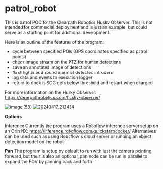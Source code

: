 # patrol_robot

This is patrol POC for the Clearpath Robotics Husky Observer. This is not intended for commercial deployment and is just an example, but could serve as a starting point for additional development.

Here is an outline of the features of the program:
- cycle between specified POIs (GPS coordinates specified as patrol points)
- check image stream on the PTZ for human detections
- save an annotated image of detections
- flash lights and sound alarm at detected intruders
- log data and events to execution logger
- return to dock is SOC gets below threshold and restart when charged

For more information on the Husky Observer: https://clearpathrobotics.com/husky-observer/

![image (53)](https://github.com/user-attachments/assets/54160a60-9311-4bc2-8ef1-fdf4700cff1b)
![20240417_212424](https://github.com/user-attachments/assets/4896be0f-7c0f-4290-8f7c-ff3793763020)

**Options**

Inference
Currently the program uses a Roboflow inference server setup on an Orin NX: https://inference.roboflow.com/quickstart/docker/
Alternatives can be used such as using Roboflow's cloud server or running an object detection model on the robot

**Pan**
The program is setup by default to run with just the camera pointing forward, but their is also an optional_pan node can be run in parallel to expand the FOV by panning back and forth


